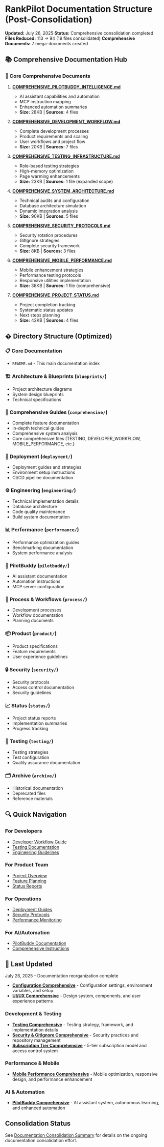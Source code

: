# RankPilot Documentation Structure (Post-Consolidation)

**Updated:** July 26, 2025
**Status:** Comprehensive consolidation completed
**Files Reduced:** 113 → 94 (19 files consolidated)
**Comprehensive Documents:** 7 mega-documents created

## 📚 Comprehensive Documentation Hub

### 🎯 Core Comprehensive Documents

1. **[COMPREHENSIVE_PILOTBUDDY_INTELLIGENCE.md](./COMPREHENSIVE_PILOTBUDDY_INTELLIGENCE.md)**
   - AI assistant capabilities and automation
   - MCP instruction mapping
   - Enhanced automation summaries
   - **Size:** 28KB | **Sources:** 4 files

2. **[COMPREHENSIVE_DEVELOPMENT_WORKFLOW.md](./COMPREHENSIVE_DEVELOPMENT_WORKFLOW.md)**
   - Complete development processes
   - Product requirements and scaling
   - User workflows and project flow
   - **Size:** 20KB | **Sources:** 7 files

3. **[COMPREHENSIVE_TESTING_INFRASTRUCTURE.md](./COMPREHENSIVE_TESTING_INFRASTRUCTURE.md)**
   - Role-based testing strategies
   - High-memory optimization
   - Page warming enhancements
   - **Size:** 23KB | **Sources:** 1 file (expanded scope)

4. **[COMPREHENSIVE_SYSTEM_ARCHITECTURE.md](./COMPREHENSIVE_SYSTEM_ARCHITECTURE.md)**
   - Technical audits and configuration
   - Database architecture simulation
   - Dynamic integration analysis
   - **Size:** 90KB | **Sources:** 5 files

5. **[COMPREHENSIVE_SECURITY_PROTOCOLS.md](./COMPREHENSIVE_SECURITY_PROTOCOLS.md)**
   - Security rotation procedures
   - GitIgnore strategies
   - Complete security framework
   - **Size:** 8KB | **Sources:** 3 files

6. **[COMPREHENSIVE_MOBILE_PERFORMANCE.md](./COMPREHENSIVE_MOBILE_PERFORMANCE.md)**
   - Mobile enhancement strategies
   - Performance testing protocols
   - Responsive utilities implementation
   - **Size:** 38KB | **Sources:** 1 file (comprehensive)

7. **[COMPREHENSIVE_PROJECT_STATUS.md](./COMPREHENSIVE_PROJECT_STATUS.md)**
   - Project completion tracking
   - Systematic status updates
   - Next steps planning
   - **Size:** 42KB | **Sources:** 4 files

## � Directory Structure (Optimized)

### 📋 **Core Documentation**
- `README.md` - This main documentation index

### 🏗️ **Architecture & Blueprints** (`blueprints/`)
- Project architecture diagrams
- System design blueprints
- Technical specifications

### 📖 **Comprehensive Guides** (`comprehensive/`)
- Complete feature documentation
- In-depth technical guides
- Comprehensive system analysis
- Core comprehensive files (TESTING, DEVELOPER_WORKFLOW, MOBILE_PERFORMANCE, etc.)

### 🚀 **Deployment** (`deployment/`)
- Deployment guides and strategies
- Environment setup instructions
- CI/CD pipeline documentation

### ⚙️ **Engineering** (`engineering/`)
- Technical implementation details
- Database architecture
- Code quality maintenance
- Build system documentation

### 📊 **Performance** (`performance/`)
- Performance optimization guides
- Benchmarking documentation
- System performance analysis

### 🤖 **PilotBuddy** (`pilotbuddy/`)
- AI assistant documentation
- Automation instructions
- MCP server configuration

### 🔄 **Process & Workflows** (`process/`)
- Development processes
- Workflow documentation
- Planning documents

### 📦 **Product** (`product/`)
- Product specifications
- Feature requirements
- User experience guidelines

### 🔒 **Security** (`security/`)
- Security protocols
- Access control documentation
- Security guidelines

### 📈 **Status** (`status/`)
- Project status reports
- Implementation summaries
- Progress tracking

### 🧪 **Testing** (`testing/`)
- Testing strategies
- Test configuration
- Quality assurance documentation

### 🗂️ **Archive** (`archive/`)
- Historical documentation
- Deprecated files
- Reference materials

## 🔍 **Quick Navigation**

### For Developers
- [Developer Workflow Guide](comprehensive/DEVELOPER_WORKFLOW_COMPREHENSIVE.md)
- [Testing Documentation](comprehensive/TESTING_COMPREHENSIVE.md)
- [Engineering Guidelines](engineering/)

### For Product Team
- [Project Overview](comprehensive/PROJECT_COMPREHENSIVE.md)
- [Feature Planning](process/)
- [Status Reports](status/)

### For Operations
- [Deployment Guides](deployment/)
- [Security Protocols](security/)
- [Performance Monitoring](performance/)

### For AI/Automation
- [PilotBuddy Documentation](pilotbuddy/)
- [Comprehensive Instructions](comprehensive/)

## 📝 **Last Updated**
July 26, 2025 - Documentation reorganization complete
- [**Configuration Comprehensive**](CONFIGURATION_COMPREHENSIVE.md) - Configuration settings, environment variables, and setup
- [**UI/UX Comprehensive**](UI_UX_COMPREHENSIVE.md) - Design system, components, and user experience patterns

### Development & Testing

- [**Testing Comprehensive**](TESTING_COMPREHENSIVE.md) - Testing strategy, framework, and implementation details
- [**Security & GitIgnore Comprehensive**](SECURITY_AND_GITIGNORE_COMPREHENSIVE.md) - Security practices and repository management
- [**Subscription Tier Comprehensive**](SUBSCRIPTION_TIER_COMPREHENSIVE.md) - 5-tier subscription model and access control system

### Performance & Mobile

- [**Mobile Performance Comprehensive**](MOBILE_PERFORMANCE_COMPREHENSIVE.md) - Mobile optimization, responsive design, and performance enhancement

### AI & Automation

- [**PilotBuddy Comprehensive**](PILOTBUDDY_COMPREHENSIVE.md) - AI assistant system, autonomous learning, and enhanced automation

## Consolidation Status

See [Documentation Consolidation Summary](DOCUMENTATION_CONSOLIDATION_SUMMARY.md) for details on the ongoing documentation consolidation effort.
